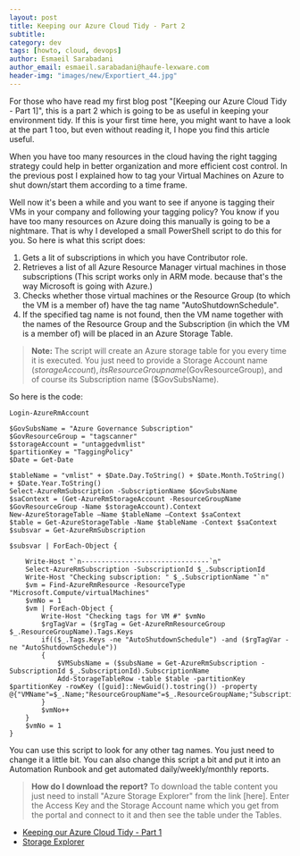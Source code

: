 ```yaml
---
layout: post
title: Keeping our Azure Cloud Tidy - Part 2
subtitle:
category: dev
tags: [howto, cloud, devops]
author: Esmaeil Sarabadani
author_email: esmaeil.sarabadani@haufe-lexware.com
header-img: "images/new/Exportiert_44.jpg"
---
```


For those who have read my first blog post "[Keeping our Azure Cloud Tidy - Part 1]", this is a part 2 which is going to be as useful in keeping your environment tidy. If this is your first time here, you might want to have a look at the part 1 too, but even without reading it, I hope you find this article useful. 

When you have too many resources in the cloud having the right tagging strategy could help in better organization and more efficient cost control. In the previous post I explained how to tag your Virtual Machines on Azure to shut down/start them according to a time frame. 

Well now it's been a while and you want to see if anyone is tagging their VMs in your company and following your tagging policy? You know if you have too many resources on Azure doing this manually is going to be a nightmare. That is why I developed a small PowerShell script to do this for you. So here is what this script does:

1. Gets a lit of subscriptions in which you have Contributor role.
2. Retrieves a list of all Azure Resource Manager virtual machines in those subscriptions (This script works only in ARM mode. because that's the way Microsoft is going with Azure.)
3. Checks whether those virtual machines or the Resource Group (to which the VM is a member of) have the tag name "AutoShutdownSchedule".
4. If the specified tag name is not found, then the VM name together with the names of the Resource Group and the Subscription (in which the VM is a member of) will be placed in an Azure Storage Table. 

> **Note:** 
> The script will create an Azure storage table for you every time it is executed. You just need to provide a Storage Account name ($storageAccount),  its Resource Group name ($GovResourceGroup), and of course its Subscription name ($GovSubsName).

So here is the code:

```
Login-AzureRmAccount

$GovSubsName = "Azure Governance Subscription"
$GovResourceGroup = "tagscanner"
$storageAccount = "untaggedvmlist"
$partitionKey = "TaggingPolicy"
$Date = Get-Date

$tableName = "vmlist" + $Date.Day.ToString() + $Date.Month.ToString() + $Date.Year.ToString()
Select-AzureRmSubscription -SubscriptionName $GovSubsName
$saContext = (Get-AzureRmStorageAccount -ResourceGroupName $GovResourceGroup -Name $storageAccount).Context
New-AzureStorageTable –Name $tableName –Context $saContext
$table = Get-AzureStorageTable -Name $tableName -Context $saContext
$subsvar = Get-AzureRmSubscription

$subsvar | ForEach-Object {

    Write-Host "`n--------------------------------`n"
    Select-AzureRmSubscription -SubscriptionId $_.SubscriptionId
    Write-Host "Checking subscription: " $_.SubscriptionName "`n"
    $vm = Find-AzureRmResource -ResourceType "Microsoft.Compute/virtualMachines" 
    $vmNo = 1
    $vm | ForEach-Object {
        Write-Host "Checking tags for VM #" $vmNo
        $rgTagVar = ($rgTag = Get-AzureRmResourceGroup $_.ResourceGroupName).Tags.Keys
        if(($_.Tags.Keys -ne "AutoShutdownSchedule") -and ($rgTagVar -ne "AutoShutdownSchedule"))
        {
            $VMSubsName = ($subsName = Get-AzureRmSubscription -SubscriptionId $_.SubscriptionId).SubscriptionName
            Add-StorageTableRow -table $table -partitionKey $partitionKey -rowKey ([guid]::NewGuid().tostring()) -property @{"VMName"=$_.Name;"ResourceGroupName"=$_.ResourceGroupName;"SubscriptionName"=$VMSubsName;}
        }
        $vmNo++
    }
    $vmNo = 1
}
```

You can use this script to look for any other tag names. You just need to change it a little bit. You can also change this script a bit and put it into an Automation Runbook and get automated daily/weekly/monthly reports. 

> **How do I download the report?** 
> To download the table content you just need to install "Azure Storage Explorer" from the link [here]. Enter the Access Key and the Storage Account name which you get from the portal and connect to it and then see the table under the Tables. 

* [Keeping our Azure Cloud Tidy - Part 1](/Automatic-Shutdown-and-Start-VMs/)
* [Storage Explorer](http://storageexplorer.com)
